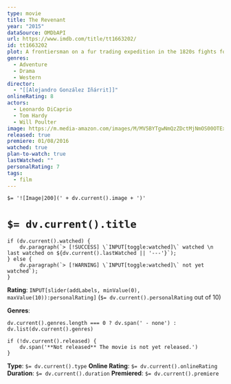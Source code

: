```yaml
---
type: movie
title: The Revenant
year: "2015"
dataSource: OMDbAPI
url: https://www.imdb.com/title/tt1663202/
id: tt1663202
plot: A frontiersman on a fur trading expedition in the 1820s fights for survival after being mauled by a bear and left for dead by members of his own hunting team.
genres:
  - Adventure
  - Drama
  - Western
director:
  - "[[Alejandro González Iñárrit]]"
onlineRating: 8
actors:
  - Leonardo DiCaprio
  - Tom Hardy
  - Will Poulter
image: https://m.media-amazon.com/images/M/MV5BYTgwNmQzZDctMjNmOS00OTExLTkwM2UtNzJmOTJhODFjOTdlXkEyXkFqcGc@._V1_SX300.jpg
released: true
premiere: 01/08/2016
watched: true
plan-to-watch: true
lastWatched: ""
personalRating: 7
tags:
  - film
---
```


`$= '![Image|200](' + dv.current().image + ')'`

# `$= dv.current().title`

```dataviewjs
if (dv.current().watched) {
	dv.paragraph(`> [!SUCCESS] \`INPUT[toggle:watched]\` watched \n last watched on ${dv.current().lastWatched || '---'}`);
} else {
	dv.paragraph(`> [!WARNING] \`INPUT[toggle:watched]\` not yet watched`);
}
```

**Rating**:  `INPUT[slider(addLabels, minValue(0), maxValue(10)):personalRating]` (`$= dv.current().personalRating` out of 10)

**Genres**:
```dataviewjs
dv.current().genres.length === 0 ? dv.span(' - none') : dv.list(dv.current().genres)
```

```dataviewjs
if (!dv.current().released) {
	dv.span('**Not released** The movie is not yet released.')
}
```

**Type**: `$= dv.current().type`
**Online Rating**: `$= dv.current().onlineRating`
**Duration**:  `$= dv.current().duration`
**Premiered**: `$= dv.current().premiere`